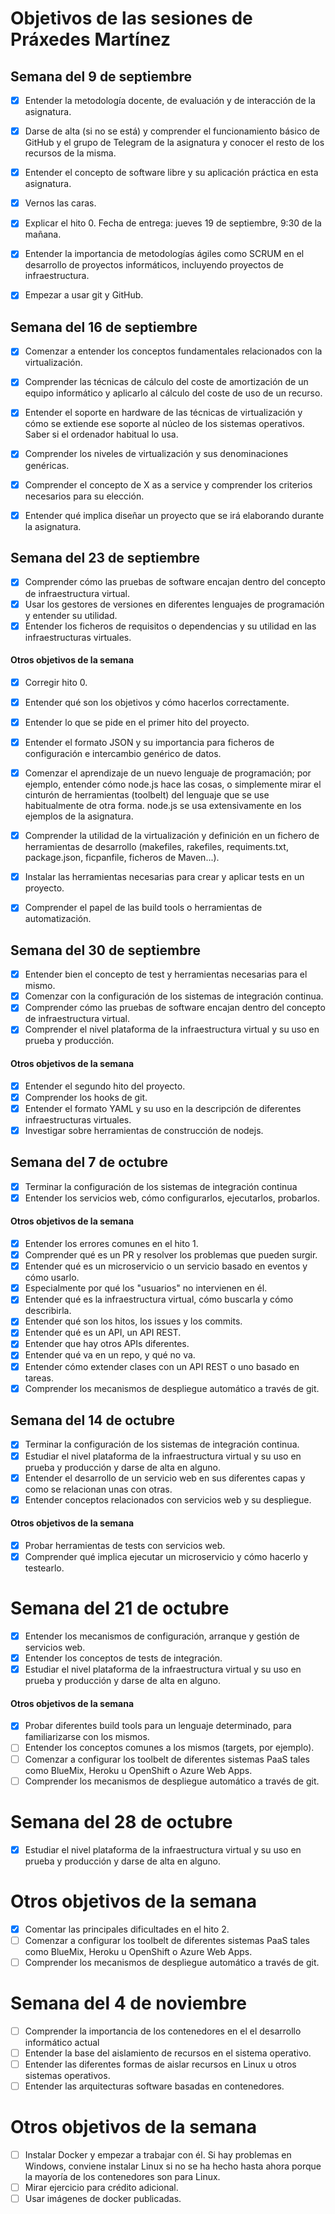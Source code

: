 # Objetivos de las sesiones de Práxedes Martínez

## Semana del 9 de septiembre

- [X] Entender la metodología docente, de evaluación y de interacción de la asignatura.  
- [X] Darse de alta (si no se está) y comprender el funcionamiento básico de GitHub y el grupo de Telegram de la asignatura y conocer el resto de los recursos de la misma.
- [X] Entender el concepto de software libre y su aplicación práctica en esta asignatura.
- [X] Vernos las caras.
- [X] Explicar el hito 0. Fecha de entrega: jueves 19 de septiembre, 9:30 de la mañana.
- [X] Entender la importancia de metodologías ágiles como SCRUM en el desarrollo de proyectos informáticos, incluyendo proyectos de infraestructura.
- [X] Empezar a usar git y GitHub.


## Semana del 16 de septiembre

- [X] Comenzar a entender los conceptos fundamentales relacionados con la virtualización.
- [X] Comprender las técnicas de cálculo del coste de amortización de un equipo informático y aplicarlo al cálculo del coste de uso de un recurso.
- [X] Entender el soporte en hardware de las técnicas de virtualización y cómo se extiende ese soporte al núcleo de los sistemas operativos. Saber si el ordenador habitual lo usa.
- [X] Comprender los niveles de virtualización y sus denominaciones genéricas.
- [X] Comprender el concepto de X as a service y comprender los criterios necesarios para su elección.
- [X] Entender qué implica diseñar un proyecto que se irá elaborando durante la asignatura.


## Semana del 23 de septiembre

- [X] Comprender cómo las pruebas de software encajan dentro del concepto de infraestructura virtual.  
- [X] Usar los gestores de versiones en diferentes lenguajes de programación y entender su utilidad.  
- [X] Entender los ficheros de requisitos o dependencias y su utilidad en las infraestructuras virtuales.  
  
#### Otros objetivos de la semana

- [X] Corregir hito 0.
- [X] Entender qué son los objetivos y cómo hacerlos correctamente. 
- [X] Entender lo que se pide en el primer hito del proyecto.
- [X] Entender el formato JSON y su importancia para ficheros de configuración e intercambio genérico de datos.  
- [X] Comenzar el aprendizaje de un nuevo lenguaje de programación; por ejemplo, entender cómo node.js hace las cosas, o simplemente mirar el cinturón de herramientas (toolbelt) del lenguaje que se use habitualmente de otra forma. node.js se usa extensivamente en los ejemplos de la asignatura.  
- [X] Comprender la utilidad de la virtualización y definición en un fichero de herramientas de desarrollo (makefiles, rakefiles, requiments.txt, package.json, ficpanfile, ficheros de Maven...).  
- [X] Instalar las herramientas necesarias para crear y aplicar tests en un proyecto.  
- [X] Comprender el papel de las build tools o herramientas de automatización.  


## Semana del 30 de septiembre

- [X] Entender bien el concepto de test y herramientas necesarias para el mismo.
- [X] Comenzar con la configuración de los sistemas de integración continua.
- [X] Comprender cómo las pruebas de software encajan dentro del concepto de infraestructura virtual.
- [X] Comprender el nivel plataforma de la infraestructura virtual y su uso en prueba y producción.

#### Otros objetivos de la semana

- [X] Entender el segundo hito del proyecto.
- [X] Comprender los hooks de git.
- [X] Entender el formato YAML y su uso en la descripción de diferentes infraestructuras virtuales.
- [X] Investigar sobre herramientas de construcción de nodejs.

## Semana del 7 de octubre

- [X] Terminar la configuración de los sistemas de integración continua
- [X] Entender los servicios web, cómo configurarlos, ejecutarlos, probarlos.

#### Otros objetivos de la semana
- [X] Entender los errores comunes en el hito 1.
- [X] Comprender qué es un PR y resolver los problemas que pueden surgir.
- [X] Entender qué es un microservicio o un servicio basado en eventos y cómo usarlo.
- [X] Especialmente por qué los "usuarios" no intervienen en él.
- [X] Entender qué es la infraestructura virtual, cómo buscarla y cómo describirla.
- [X] Entender qué son los hitos, los issues y los commits.
- [X] Entender qué es un API, un API REST.
- [X] Entender que hay otros APIs diferentes.
- [X] Entender qué va en un repo, y qué no va.
- [X] Entender cómo extender clases con un API REST o uno basado en tareas.
- [X] Comprender los mecanismos de despliegue automático a través de git.

## Semana del 14 de octubre

- [X] Terminar la configuración de los sistemas de integración continua.
- [X] Estudiar el nivel plataforma de la infraestructura virtual y su uso en prueba y producción y darse de alta en alguno.
- [X] Entender el desarrollo de un servicio web en sus diferentes capas y como se relacionan unas con otras.
- [X] Entender conceptos relacionados con servicios web y su despliegue.

#### Otros objetivos de la semana
- [X] Probar herramientas de tests con servicios web.
- [X] Comprender qué implica ejecutar un microservicio y cómo hacerlo y testearlo.

# Semana del 21 de octubre

- [X] Entender los mecanismos de configuración, arranque y gestión de servicios web.
- [X] Entender los conceptos de tests de integración.
- [X] Estudiar el nivel plataforma de la infraestructura virtual y su uso en prueba y producción y darse de alta en alguno.

#### Otros objetivos de la semana

- [X] Probar diferentes build tools para un lenguaje determinado, para familiarizarse con los mismos.
- [ ] Entender los conceptos comunes a los mismos (targets, por ejemplo).
- [ ] Comenzar a configurar los toolbelt de diferentes sistemas PaaS tales como BlueMix, Heroku u OpenShift o Azure Web Apps.
- [ ] Comprender los mecanismos de despliegue automático a través de git.

# Semana del 28 de octubre

- [X] Estudiar el nivel plataforma de la infraestructura virtual y su uso en prueba y producción y darse de alta en alguno.

# Otros objetivos de la semana

- [X] Comentar las principales dificultades en el hito 2.
- [ ] Comenzar a configurar los toolbelt de diferentes sistemas PaaS tales como BlueMix, Heroku u OpenShift o Azure Web Apps.
- [ ] Comprender los mecanismos de despliegue automático a través de git.

# Semana del 4 de noviembre

- [ ] Comprender la importancia de los contenedores en el el desarrollo informático actual
- [ ] Entender la base del aislamiento de recursos en el sistema operativo.
- [ ] Entender las diferentes formas de aislar recursos en Linux u otros sistemas operativos.
- [ ] Entender las arquitecturas software basadas en contenedores.

# Otros objetivos de la semana

- [ ] Instalar Docker y empezar a trabajar con él. Si hay problemas en Windows, conviene instalar Linux si no se ha hecho hasta ahora porque la mayoría de los contenedores son para Linux.
- [ ] Mirar ejercicio para crédito adicional.
- [ ] Usar imágenes de docker publicadas.
